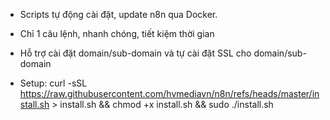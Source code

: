 - Scripts tự động cài đặt, update n8n qua Docker.
- Chỉ 1 câu lệnh, nhanh chóng, tiết kiệm thời gian
- Hỗ trợ cài đặt domain/sub-domain và tự cài đặt SSL cho domain/sub-domain

- Setup: curl -sSL https://raw.githubusercontent.com/hvmediavn/n8n/refs/heads/master/install.sh > install.sh && chmod +x install.sh && sudo ./install.sh
